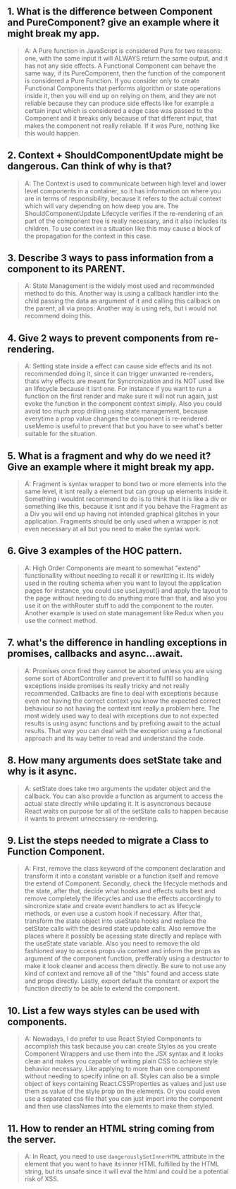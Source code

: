 ## 1. What is the difference between Component and PureComponent? give an example where it might break my app.
>A: A Pure function in JavaScript is considered Pure for two reasons: one, with the same input it will ALWAYS return the same output, and it has not any side effects. A Functional Component can behave the same way, if its PureComponent, then the function of the component is considered a Pure Function. If you consider only to create Functional Components that performs algorithm or state operations inside it, then you will end up on relying on them, and they are not reliable because they can produce side effects like for example a certain input which is considered a edge case was passed to the Component and it breaks only because of that different input, that makes the component not really reliable. If it was Pure, nothing like this would happen.

## 2. Context + ShouldComponentUpdate might be dangerous. Can think of why is that?
>A: The Context is used to communicate between high level and lower level components in a container, so it has information on where you are in terms of responsibility, because it refers to the actual context which will vary depending on how deep you are. The ShouldComponentUpdate Lifecycle verifies if the re-rendering of an part of the component tree is really necessary, and it also includes its children. To use context in a situation like this may cause a block of the propagation for the context in this case.

## 3. Describe 3 ways to pass information from a component to its PARENT.
>A: State Management is the widely most used and recommended method to do this. Another way is using a callback handler into the child passing the data as argument of it and calling this callback on the parent, all via props. Another way is using refs, but i would not recommend doing this.

## 4. Give 2 ways to prevent components from re-rendering.
>A: Setting state inside a effect can cause side effects and its not recommended doing it, since it can trigger unwanted re-renders, thats why effects are meant for Syncronization and its NOT used like an lifecycle because it isnt one. For instance if you want to run a function on the first render and make sure it will not run again, just evoke the function in the component context simply. Also you could avoid too much prop drilling using state management, because everytime a prop value changes the component is re-rendered. useMemo is useful to prevent that but you have to see what's better suitable for the situation.

## 5. What is a fragment and why do we need it? Give an example where it might break my app.
>A: Fragment is syntax wrapper to bond two or more elements into the same level, it isnt really a element but can group up elements inside it. Something i wouldnt recommend to do is to think that it is like a div or something like this, because it isnt and if you behave the Fragment as a Div you will end up having not intended graphical glitches in your application. Fragments should be only used when a wrapper is not even necessary at all but you need to make the syntax work.

## 6. Give 3 examples of the HOC pattern.
>A: High Order Components are meant to somewhat "extend" functionallity without needing to recall it or rewritting it. Its widely used in the routing schema when you want to layout the application pages for instance, you could use useLayout(<Page />) and apply the layout to the page without needing to do anything more than that, and also you use it on the withRouter stuff to add the component to the router. Another example is used on state management like Redux when you use the connect method.

## 7. what's the difference in handling exceptions in promises, callbacks and async...await.
>A: Promises once fired they cannot be aborted unless you are using some sort of AbortController and prevent it to fulfill so handling exceptions inside promises its really tricky and not really recommended. Callbacks are fine to deal with exceptions because even not having the correct context you know the expected correct behaviour so not having the context isnt really a problem here. The most widely used way to deal with exceptions due to not expected results is using async functions and by prefixing await to the actual results. That way you can deal with the exception using a functional approach and its way better to read and understand the code.

## 8. How many arguments does setState take and why is it async.
>A: setState does take two arguments the updater object and the callback. You can also provide a function as argument to access the actual state directly while updating it. It is asyncronous because React waits on purpose for all of the setState calls to happen because it wants to prevent unnecessary re-rendering.

## 9. List the steps needed to migrate a Class to Function Component.
>A: First, remove the class keyword of the component declaration and transform it into a constant variable or a function itself and remove the extend of Component. Secondly, check the lifecycle methods and the state, after that, decide what hooks and effects suits best and remove completely the lifecycles and use the effects accordingly to sincronize state and create event handlers to act as lifecycle methods, or even use a custom hook if necessary. After that, transform the state object into useState hooks and replace the setState calls with the desired state update calls. Also remove the places where it possibly be acessing state directly and replace with the useState state variable. Also you need to remove the old fashioned way to access props via context and inform the props as argument of the component function, prefferably using a destructor to make it look cleaner and access them directly. Be sure to not use any kind of context and remove all of the "this" found and access state and props directly. Lastly, export default the constant or export the function directly to be able to extend the component.

## 10. List a few ways styles can be used with components.
>A: Nowadays, I do prefer to use React Styled Components to accomplish this task because you can create Styles as you create Component Wrappers and use them into the JSX syntax and it looks clean and makes you capable of writing plain CSS to achieve style behavior necessary. Like applying to more than one component without needing to specify inline on all. Styles can also be a simple object of keys containing React.CSSProperties as values and just use them as value of the style prop on the elements. Or you could even use a separated css file that you can just import into the component and then use classNames into the elements to make them styled.

## 11. How to render an HTML string coming from the server.
>A: In React, you need to use `dangerouslySetInnerHTML` attribute in the element that you want to have its inner HTML fulfilled by the HTML string, but its unsafe since it will eval the html and could be a potential risk of XSS.